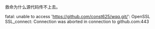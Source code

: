 救命为什么源代码传不上去。

fatal: unable to access 'https://github.com/const625/wqq.git/': OpenSSL SSL_connect: Connection was aborted in connection to github.com:443
